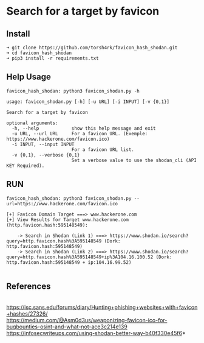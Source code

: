 # Search for a target by favicon

## Install

```
➜ git clone https://github.com/torsh4rk/favicon_hash_shodan.git
➜ cd favicon_hash_shodan
➜ pip3 install -r requirements.txt

```

## Help Usage

```
favicon_hash_shodan: python3 favicon_shodan.py -h

usage: favicon_shodan.py [-h] [-u URL] [-i INPUT] [-v {0,1}]

Search for a target by favicon

optional arguments:
  -h, --help            show this help message and exit
  -u URL, --url URL     For a favicon URL. (Exemple: https://www.hackerone.com/favicon.ico)
  -i INPUT, --input INPUT
                        For a favicon URL list.
  -v {0,1}, --verbose {0,1}
                        Set a verbose value to use the shodan_cli (API KEY Required).

```

## RUN

```
favicon_hash_shodan: python3 favicon_shodan.py --url=https://www.hackerone.com/favicon.ico

[+] Favicon Domain Target ===> www.hackerone.com
[+] View Results for Target www.hackerone.com (http.favicon.hash:595148549):

	-> Search in Shodan (Link 1) ===> https://www.shodan.io/search?query=http.favicon.hash%3A595148549 (Dork: http.favicon.hash:595148549)
	-> Search in Shodan (Link 2) ===> https://www.shodan.io/search?query=http.favicon.hash%3A595148549+ip%3A104.16.100.52 (Dork: http.favicon.hash:595148549 + ip:104.16.99.52)


```

## References

<br>https://isc.sans.edu/forums/diary/Hunting+phishing+websites+with+favicon+hashes/27326/
<br>https://medium.com/@Asm0d3us/weaponizing-favicon-ico-for-bugbounties-osint-and-what-not-ace3c214e139
<br>https://infosecwriteups.com/using-shodan-better-way-b40f330e45f6*








